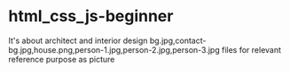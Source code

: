 # html_css_js-beginner
It's about architect and interior design
bg.jpg,contact-bg.jpg,house.png,person-1.jpg,person-2.jpg,person-3.jpg files for relevant reference purpose as picture
